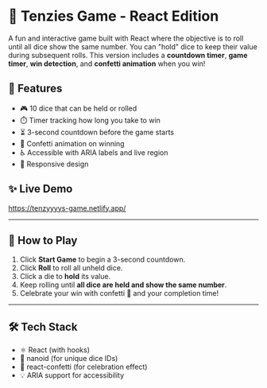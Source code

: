# 🎲 Tenzies Game - React Edition

A fun and interactive game built with React where the objective is to roll until all dice show the same number. You can "hold" dice to keep their value during subsequent rolls. This version includes a **countdown timer**, **game timer**, **win detection**, and **confetti animation** when you win!

## 🚀 Features

- 🎮 10 dice that can be held or rolled
- ⏱️ Timer tracking how long you take to win
- ⏳ 3-second countdown before the game starts
- 🥳 Confetti animation on winning
- ♿ Accessible with ARIA labels and live region
- 📱 Responsive design

## ✨ Live Demo

https://tenzyyyys-game.netlify.app/

---

## 🧠 How to Play

1. Click **Start Game** to begin a 3-second countdown.
2. Click **Roll** to roll all unheld dice.
3. Click a die to **hold** its value.
4. Keep rolling until **all dice are held and show the same number**.
5. Celebrate your win with confetti 🎉 and your completion time!

---

## 🛠️ Tech Stack

- ⚛️ React (with hooks)
- 🧪 nanoid (for unique dice IDs)
- 🎉 react-confetti (for celebration effect)
- 💡 ARIA support for accessibility
